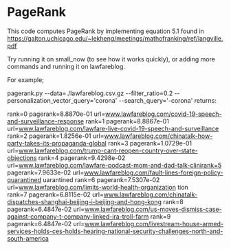 # PageRank
This code computes PageRank by implementing equation 5.1 found in https://galton.uchicago.edu/~lekheng/meetings/mathofranking/ref/langville.pdf

Try running it on small_now (to see how it works quickly), or adding more commands and running it on lawfareblog. 

For example;


pagerank.py --data=./lawfareblog.csv.gz --filter_ratio=0.2 --personalization_vector_query='corona' --search_query='-corona'
returns:


rank=0 pagerank=8.8870e-01 url=www.lawfareblog.com/covid-19-speech-and-surveillance-response
rank=1 pagerank=8.8867e-01 url=www.lawfareblog.com/lawfare-live-covid-19-speech-and-surveillance
rank=2 pagerank=1.8256e-01 url=www.lawfareblog.com/chinatalk-how-party-takes-its-propaganda-global
rank=3 pagerank=1.0729e-01 url=www.lawfareblog.com/trump-cant-reopen-country-over-state-objections
rank=4 pagerank=9.4298e-02 url=www.lawfareblog.com/lawfare-podcast-mom-and-dad-talk-clinirank=5 pagerank=7.9633e-02 url=www.lawfareblog.com/fault-lines-foreign-policy-quarantined                                                                     uarantined
rank=6 pagerank=7.5307e-02 url=www.lawfareblog.com/limits-world-health-organization                                                                           tion      
rank=7 pagerank=6.8115e-02 url=www.lawfareblog.com/chinatalk-dispatches-shanghai-beijing-i-beijing-and-hong-kong
rank=8 pagerank=6.4847e-02 url=www.lawfareblog.com/us-moves-dismiss-case-against-company-t-company-linked-ira-troll-farm
rank=9 pagerank=6.4847e-02 url=www.lawfareblog.com/livestream-house-armed-services-holds-ces-holds-hearing-national-security-challenges-north-and-south-america
